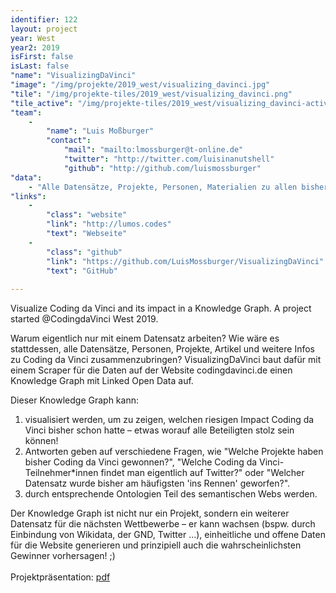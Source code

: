 ```yaml
---
identifier: 122
layout: project
year: West
year2: 2019
isFirst: false
isLast: false
"name": "VisualizingDaVinci"
"image": "/img/projekte/2019_west/visualizing_davinci.jpg"
"tile": "/img/projekte-tiles/2019_west/visualizing_davinci.png"
"tile_active": "/img/projekte-tiles/2019_west/visualizing_davinci-active.png"
"team":
    -
        "name": "Luis Moßburger"
        "contact":
            "mail": "mailto:lmossburger@t-online.de"
            "twitter": "http://twitter.com/luisinanutshell"
            "github": "http://github.com/luismossburger"
"data":
    - "Alle Datensätze, Projekte, Personen, Materialien zu allen bisher stattgefundenen Coding da Vinci-Hackathons."
"links":
    -
        "class": "website"
        "link": "http://lumos.codes"
        "text": "Webseite"
    -
        "class": "github"
        "link": "https://github.com/LuisMossburger/VisualizingDaVinci"
        "text": "GitHub"
           
---
```

Visualize Coding da Vinci and its impact in a Knowledge Graph. A project started @CodingdaVinci West 2019.

Warum eigentlich nur mit einem Datensatz arbeiten? Wie wäre es stattdessen, alle Datensätze, Personen, Projekte, Artikel und weitere Infos zu Coding da Vinci zusammenzubringen? VisualizingDaVinci baut dafür mit einem Scraper für die Daten auf der Website codingdavinci.de einen Knowledge Graph mit Linked Open Data auf.

Dieser Knowledge Graph kann:
1) visualisiert werden, um zu zeigen, welchen riesigen Impact Coding da Vinci bisher schon hatte – etwas worauf alle Beteiligten stolz sein können!
2) Antworten geben auf verschiedene Fragen, wie "Welche Projekte haben bisher Coding da Vinci gewonnen?", "Welche Coding da Vinci-Teilnehmer\*innen findet man eigentlich auf Twitter?" oder "Welcher Datensatz wurde bisher am häufigsten 'ins Rennen' geworfen?".
3) durch entsprechende Ontologien Teil des semantischen Webs werden.

Der Knowledge Graph ist nicht nur ein Projekt, sondern ein weiterer Datensatz für die nächsten Wettbewerbe – er kann wachsen (bspw. durch Einbindung von Wikidata, der GND, Twitter ...), einheitliche und offene Daten für die Website generieren und prinzipiell auch die wahrscheinlichsten Gewinner vorhersagen! ;)<br/><br/>
Projektpräsentation: <a href="/projekte/2019_west/visualizing_davinci.pdf" target="_blank">pdf</a>